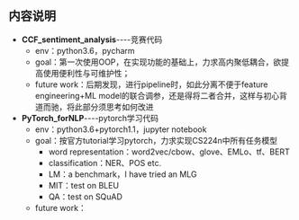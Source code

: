 ## 内容说明
- __CCF_sentiment_analysis__----竞赛代码
  - env：python3.6，pycharm
  - goal：第一次使用OOP，在实现功能的基础上，力求高内聚低耦合，欲提高使用便利性与可维护性；
  - future work：后期发现，进行pipeline时，如此分离不便于feature engineering+ML model的联合调参，还是得将二者合并，这样与初心背道而驰，将此部分须思考如何改进
- __PyTorch_forNLP__----pytorch学习代码
  - env：python3.6+pytorch1.1，jupyter notebook
  - goal：按官方tutorial学习pytorch，力求实现CS224n中所有任务模型
    - word representation：word2vec/cbow、glove、EMLo、tf、BERT
    - classification：NER、POS etc.
    - LM：a benchmark，I have tried an MLG
    - MIT：test on BLEU
    - QA：test on SQuAD
  - future work：

